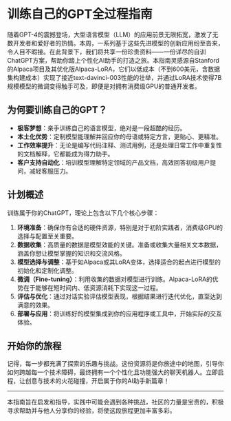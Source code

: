 # 训练自己的GPT全过程指南

随着GPT-4的震撼登场，大型语言模型（LLM）的应用前景无限拓宽，激发了无数开发者和爱好者的热情。本周，一系列基于这些先进模型的创新应用纷至沓来，令人目不暇接。在此背景下，我们将共享一份珍贵资料——一份详尽的自训ChatGPT方案，帮助你踏上个性化AI助手的打造之旅。本指南灵感源自Stanford的Alpaca项目及其优化版Alpaca-LoRA，它们以低成本（不到600美元，含数据集构建成本）实现了接近text-davinci-003性能的壮举，并通过LoRA技术使得7B规模模型的微调变得触手可及，即便是对拥有消费级GPU的普通开发者。

## 为何要训练自己的GPT？

- **极客梦想**：亲手训练自己的语言模型，绝对是一段超酷的经历。
- **本土化优势**：定制模型能理解并回应你的母语或特定方言，更贴心、更精准。
- **工作效率提升**：无论是编写代码注释、测试用例，还是处理日常工作中重复性的文档解释，它都能成为得力助手。
- **客户支持自动化**：培训模型理解特定领域的产品文档，高效回答初级用户提问，减轻客服压力。

## 计划概述

训练属于你的ChatGPT，理论上包含以下几个核心步骤：

1. **环境准备**：确保你有合适的硬件资源，特别是对于初阶实践者，消费级GPU的选择与配置至关重要。
2. **数据收集**：高质量的数据是模型效能的关键。准备或收集大量相关文本数据，涵盖你想让模型掌握的知识和交流风格。
3. **模型选择与调整**：基于如Alpaca或其LoRA变体，选择适合的起点进行模型的初始化和定制化调整。
4. **微调（Fine-tuning）**：利用收集的数据对模型进行训练。Alpaca-LoRA的优势在于能够在短时间内、低资源消耗下实现这一过程。
5. **评估与优化**：通过对话实验评估模型表现，根据结果进行迭代优化，直至达到满意的效果。
6. **部署与应用**：将训练好的模型集成到你的应用程序或工具中，开始实际的交互体验。

## 开始你的旅程

记得，每一步都充满了探索的乐趣与挑战。这份资源将是你旅途中的地图，引导你如何跨越每一个技术障碍，最终拥有一个个性化且功能强大的聊天机器人。立即启程，让创意与技术的火花碰撞，开启属于你的AI助手新篇章！

---

本指南旨在启发和指导，实践中可能会遇到各种挑战，社区的力量是宝贵的，积极寻求帮助并与他人分享你的经验，将使这段旅程更加丰富多彩。